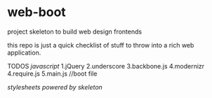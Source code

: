web-boot
========

project skeleton to build web design frontends

this repo is just a quick checklist of stuff to
throw into a rich web application.

TODOS
*javascript*
    1.jQuery
    2.underscore
    3.backbone.js
    4.modernizr
    4.require.js
    5.main.js //boot file

*stylesheets powered by skeleton*


